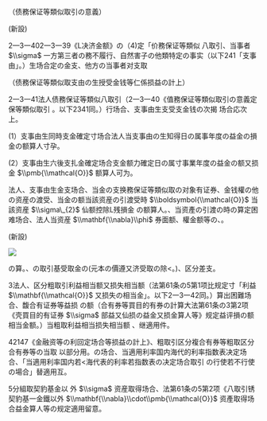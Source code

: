 （债務保证等類似取引の意義）

(新設)

2—3一402一3一39《L决济金额》の（4)定「价務保证等類似 八取引、当事者 $\\sigma$ 一方第三者の務不履行、自然害子の他類特定の事实（以下241「支事由」。）生场合定の金支、他方の当事者对支取

（债務保证等類似取支由の生授受金钱等仁係损益の計上）

2一3一41法人债務保证等類似八取引（2一3一40《值務保证等類似取引の意義定保等類似取引 。以下2341同。）行场合、支事由生支受支金钱の次揭 场合応次上。

(1）支事由生同時支金確定寸场合法人当支事由の生知得日の属事年度の益金の損金の额算人寸孕。

(2）支事由生六後支扎金確定场合支金额力確定日の属寸事業年度の益金の额又损金 $\\pmb{\\mathcal{O}}$ 额算人可为。

法人、支事由生金支场合、当金の支换務保证等類似取の对象有证券、金钱權の他の资産の渡受、当金の额当該资産の引渡受時 $\\boldsymbol{\\mathcal{O}}$ 当該资産 $\\sigma\_{2}$ 仙额控除L残損金 の额算人。、当资產の引渡の時の算定困难场合、法人当资産 $\\mathbf{\\nabla}\\phi$ 券面额、權金额等の、。

(新設)

![](https://www.nta.go.jp/tmp/b2ffe8a9-8378-45d3-970e-784b447182ff/images/73845b15cb93ee2e8ed0b5d8df14fc2d7c8f36969df5d78224870b9994a1f967.jpg)

の算。、の取引基受取金の(元本の價遵又济受取の除<。)、区分差支。

3法人、区分粗取引利益相当额又损失相当额（法第61条の5第1项比规定寸「利益 $\\mathbf{\\mathcal{O}}$ 又损失の相当金」。以下2一3一42同。）算出困難场合、馥合有证券等益损 の额（合有券等買目的有券の計算大法第61条の3第2项《壳買目的有证券 $\\sigma$ 部益又仙损の益金又损金算人等》规定益评損の额相当金额。）当粗取利益相当损失相当额 、继適用件。

42147《金融资等の利回定场合等损益の計上》、粗取引区分複合有券等粗取区分合有券等の当取 以部分用。の场合、当適用利率国内海代的利率指数表决定场合、「当適用利率国内若<海代表的利率若指数表の决定场合取引 の行使若不行使の場合」替適用互。

5分組取契豹基金以 外 $\\sigma$ 资産取得场合、法第61条の5第2项《八取引锈契豹基一金鐵以外 $\\mathbf{\\nabla}\\cdot\\pmb{\\mathcal{O}}$ 资產取得场合益金算人等の规定適用留意。